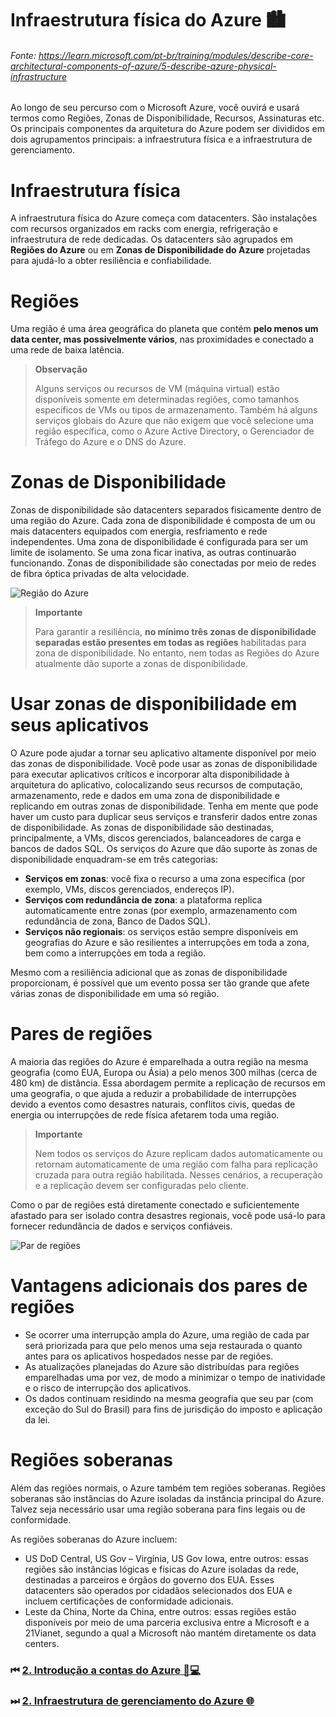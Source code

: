 # Infraestrutura física do Azure 🏙
###### Fonte: https://learn.microsoft.com/pt-br/training/modules/describe-core-architectural-components-of-azure/5-describe-azure-physical-infrastructure

Ao longo de seu percurso com o Microsoft Azure, você ouvirá e usará termos como Regiões, Zonas de Disponibilidade, Recursos, Assinaturas etc. Os principais componentes da arquitetura do Azure podem ser divididos em dois agrupamentos principais: a infraestrutura física e a infraestrutura de gerenciamento.

# Infraestrutura física

A infraestrutura física do Azure começa com datacenters. São instalações com recursos organizados em racks com energia, refrigeração e infraestrutura de rede dedicadas. Os datacenters são agrupados em **Regiões do Azure** ou em **Zonas de Disponibilidade do Azure** projetadas para ajudá-lo a obter resiliência e confiabilidade.

# Regiões

Uma região é uma área geográfica do planeta que contém **pelo menos um data center, mas possivelmente vários**, nas proximidades e conectado a uma rede de baixa latência.

> **Observação**
>
>Alguns serviços ou recursos de VM (máquina virtual) estão disponíveis somente em determinadas regiões, como tamanhos específicos de VMs ou tipos de armazenamento. Também há alguns serviços globais do Azure que não exigem que você selecione uma região específica, como o Azure Active Directory, o Gerenciador de Tráfego do Azure e o DNS do Azure.

# Zonas de Disponibilidade

Zonas de disponibilidade são datacenters separados fisicamente dentro de uma região do Azure. Cada zona de disponibilidade é composta de um ou mais datacenters equipados com energia, resfriamento e rede independentes. Uma zona de disponibilidade é configurada para ser um limite de isolamento. Se uma zona ficar inativa, as outras continuarão funcionando. Zonas de disponibilidade são conectadas por meio de redes de fibra óptica privadas de alta velocidade.

![Região do Azure](https://learn.microsoft.com/pt-br/training/wwl-azure/describe-core-architectural-components-of-azure/media/availability-zones-c22f95a3.png)

> **Importante**
> 
> Para garantir a resiliência, **no mínimo três zonas de disponibilidade separadas estão presentes em todas as regiões** habilitadas para zona de disponibilidade. No entanto, nem todas as Regiões do Azure atualmente dão suporte a zonas de disponibilidade.

# Usar zonas de disponibilidade em seus aplicativos

O Azure pode ajudar a tornar seu aplicativo altamente disponível por meio das zonas de disponibilidade. Você pode usar as zonas de disponibilidade para executar aplicativos críticos e incorporar alta disponibilidade à arquitetura do aplicativo, colocalizando seus recursos de computação, armazenamento, rede e dados em uma zona de disponibilidade e replicando em outras zonas de disponibilidade. Tenha em mente que pode haver um custo para duplicar seus serviços e transferir dados entre zonas de disponibilidade. As zonas de disponibilidade são destinadas, principalmente, a VMs, discos gerenciados, balanceadores de carga e bancos de dados SQL. Os serviços do Azure que dão suporte às zonas de disponibilidade enquadram-se em três categorias:

* **Serviços em zonas**: você fixa o recurso a uma zona específica (por exemplo, VMs, discos gerenciados, endereços IP).
* **Serviços com redundância de zona**: a plataforma replica automaticamente entre zonas (por exemplo, armazenamento com redundância de zona, Banco de Dados SQL).
* **Serviços não regionais**: os serviços estão sempre disponíveis em geografias do Azure e são resilientes a interrupções em toda a zona, bem como a interrupções em toda a região.

Mesmo com a resiliência adicional que as zonas de disponibilidade proporcionam, é possível que um evento possa ser tão grande que afete várias zonas de disponibilidade em uma só região.

# Pares de regiões

A maioria das regiões do Azure é emparelhada a outra região na mesma geografia (como EUA, Europa ou Ásia) a pelo menos 300 milhas (cerca de 480 km) de distância. Essa abordagem permite a replicação de recursos em uma geografia, o que ajuda a reduzir a probabilidade de interrupções devido a eventos como desastres naturais, conflitos civis, quedas de energia ou interrupções de rede física afetarem toda uma região.

> **Importante**
> 
> Nem todos os serviços do Azure replicam dados automaticamente ou retornam automaticamente de uma região com falha para replicação cruzada para outra região habilitada. Nesses cenários, a recuperação e a replicação devem ser configuradas pelo cliente.

Como o par de regiões está diretamente conectado e suficientemente afastado para ser isolado contra desastres regionais, você pode usá-lo para fornecer redundância de dados e serviços confiáveis.

![Par de regiões](https://learn.microsoft.com/pt-br/training/wwl-azure/describe-core-architectural-components-of-azure/media/region-pairs-7c495a33.png)

# Vantagens adicionais dos pares de regiões

* Se ocorrer uma interrupção ampla do Azure, uma região de cada par será priorizada para que pelo menos uma seja restaurada o quanto antes para os aplicativos hospedados nesse par de regiões.
* As atualizações planejadas do Azure são distribuídas para regiões emparelhadas uma por vez, de modo a minimizar o tempo de inatividade e o risco de interrupção dos aplicativos.
* Os dados continuam residindo na mesma geografia que seu par (com exceção do Sul do Brasil) para fins de jurisdição do imposto e aplicação da lei.

# Regiões soberanas

Além das regiões normais, o Azure também tem regiões soberanas. Regiões soberanas são instâncias do Azure isoladas da instância principal do Azure. Talvez seja necessário usar uma região soberana para fins legais ou de conformidade.

As regiões soberanas do Azure incluem:

* US DoD Central, US Gov – Virgínia, US Gov Iowa, entre outros: essas regiões são instâncias lógicas e físicas do Azure isoladas da rede, destinadas a parceiros e órgãos do governo dos EUA. Esses datacenters são operados por cidadãos selecionados dos EUA e incluem certificações de conformidade adicionais.
* Leste da China, Norte da China, entre outros: essas regiões estão disponíveis por meio de uma parceria exclusiva entre a Microsoft e a 21Vianet, segundo a qual a Microsoft não mantém diretamente os data centers.

### ⏮ <a href="https://github.com/ofabiobatista/AZ-900/blob/main/contasAzure.md"> 2. Introdução a contas do Azure 👤💻 </a>
### ⏭ <a href="https://github.com/ofabiobatista/AZ-900/blob/main/infraestruturaGerenciamentoAzure.md"> 2. Infraestrutura de gerenciamento do Azure 🌐 </a>

